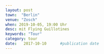 ```yaml
---
layout: post
town:  "Berlin"
venue: "Zosch"
when: 2019-10-05, 19:00 Uhr
desc: mit Flying Guillotines
keywords: "Tour"
category: tour
date:   2017-10-10 		#publication date
---
```

